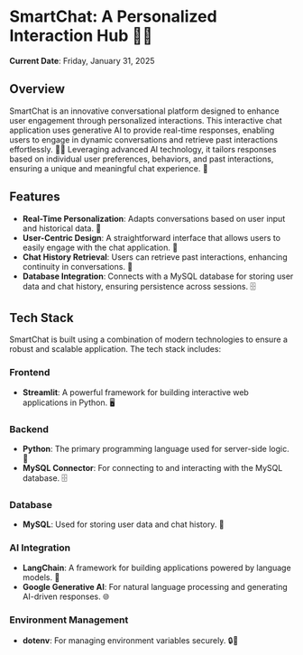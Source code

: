 # SmartChat: A Personalized Interaction Hub 🌟💬

**Current Date**: Friday, January 31, 2025

## Overview
SmartChat is an innovative conversational platform designed to enhance user engagement through personalized interactions. This interactive chat application uses generative AI to provide real-time responses, enabling users to engage in dynamic conversations and retrieve past interactions effortlessly. 🤖✨ Leveraging advanced AI technology, it tailors responses based on individual user preferences, behaviors, and past interactions, ensuring a unique and meaningful chat experience. 🌈

## Features
- **Real-Time Personalization**: Adapts conversations based on user input and historical data. 🔄
- **User-Centric Design**: A straightforward interface that allows users to easily engage with the chat application. 🎨
- **Chat History Retrieval**: Users can retrieve past interactions, enhancing continuity in conversations. 📜
- **Database Integration**: Connects with a MySQL database for storing user data and chat history, ensuring persistence across sessions. 🗄️


## Tech Stack
SmartChat is built using a combination of modern technologies to ensure a robust and scalable application. The tech stack includes:

### Frontend
- **Streamlit**: A powerful framework for building interactive web applications in Python. 🖥️

### Backend
- **Python**: The primary programming language used for server-side logic. 🐍
- **MySQL Connector**: For connecting to and interacting with the MySQL database. 🗄️

### Database
- **MySQL**: Used for storing user data and chat history. 💾

### AI Integration
- **LangChain**: A framework for building applications powered by language models. 🧠
- **Google Generative AI**: For natural language processing and generating AI-driven responses. 🌐

### Environment Management
- **dotenv**: For managing environment variables securely. 🔒🔑



